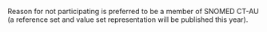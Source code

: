 Reason for not participating is preferred to be a member of SNOMED CT-AU (a reference set and value set representation will be published this year).
